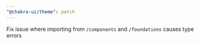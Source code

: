 ```yaml
---
"@chakra-ui/theme": patch
---
```


Fix issue where importing from `/components` and `/foundations` causes type
errors
